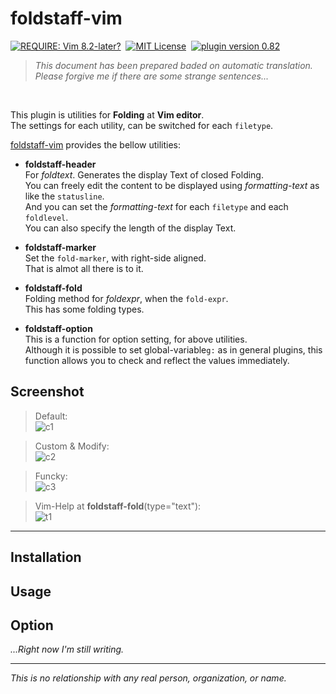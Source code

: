 # foldstaff-vim
[![REQUIRE: Vim 8.2-later?](https://img.shields.io/static/v1?label=plugin&message=8.2&color=2a2&logo=vim)](https://www.vim.org "REQUIRE: Vim 8.2 later")&nbsp;
[![MIT License](https://img.shields.io/static/v1?label=license&message=MIT&color=28c)](../../LICENSE "MIT License")&nbsp;
 [![plugin version 0.82](https://img.shields.io/static/v1?label=version&message=0.82&color=e62)](https://github.com/hongkong3/foldstaff-vim/ "plugin version 0.82")&nbsp;

> *This document has been prepared baded on automatic translation.  Please forgive me if there are some strange sentences...*  


<br>

<!--
- [Introduction](#user-content-introduction)
- [Installation](#user-content-installation)
- [Usage](#user-content-usage)
- [Option](#user-content-option)
----
## Introduction
-->
This plugin is utilities for **Folding** at **Vim editor**.   
The settings for each utility, can be switched for each `filetype`.    

[foldstaff-vim][ghp] provides the bellow utilities: 

* **foldstaff-header**  
  For *foldtext*.  Generates the display Text of closed Folding.  
  You can freely edit the content to be displayed using *formatting-text* as like the `statusline`.  
  And you can set the *formatting-text* for each `filetype` and each `foldlevel`.  
  You can also specify the length of the display Text.  

* **foldstaff-marker**  
  Set the `fold-marker`, with right-side aligned.  
  That is almot all there is to it.   

* **foldstaff-fold**  
  Folding method for *foldexpr*, when the `fold-expr`.  
  This has some folding types.  
    
* **foldstaff-option**  
  This is a function for option setting, for above utilities.  
  Although it is possible to set global-variable`g:` as in general plugins, this function allows you to check and reflect the values immediately.  


## Screenshot

> Default:  
![c1](https://user-images.githubusercontent.com/97036597/152065346-2364bbca-4cee-4a76-8ce9-82b7e626c715.png)

> Custom & Modify:  
![c2](https://user-images.githubusercontent.com/97036597/152065366-4261e10e-9764-4d05-8713-5182a1a20ce9.png)
  
> Funcky:  
![c3](https://user-images.githubusercontent.com/97036597/152065375-d1651cf1-7c46-4f8b-8bb6-6a091001c038.png)

> Vim-Help at **foldstaff-fold**(type="text"):  
![t1](https://user-images.githubusercontent.com/97036597/152065191-7ceb2a59-72b7-44f2-b51f-a3e244699f2f.png)

----
 
## Installation
## Usage
## Option

*...Right now I'm still writing.*

----

*This is no relationship with any real person, organization, or name.*


[ghp]: https://github.com/hongkong3/foldstaff-vim/
